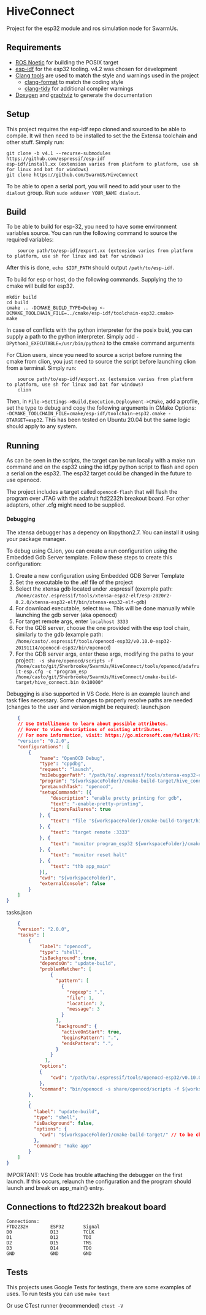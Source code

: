 # HiveConnect

Project for the esp32 module and ros simulation node for SwarmUs.

## Requirements

* [ROS Noetic](http://wiki.ros.org/noetic/Installation/Ubuntu) for building the POSIX target
* [esp-idf](https://github.com/espressif/esp-idf) for the esp32 tooling. v4.2 was chosen for development
* [Clang tools](https://clang.llvm.org/docs/ClangTools.html) are used to match the style and warnings used in the project
    * [clang-format](https://clang.llvm.org/docs/ClangFormat.html) to match the coding style
    * [clang-tidy](https://clang.llvm.org/extra/clang-tidy/) for additional compiler warnings
* [Doxygen](https://github.com/doxygen/doxygen) and [graphviz](https://gitlab.com/graphviz/graphviz/) to generate the documentation

## Setup

This project requires the esp-idf repo cloned and sourced to be able to compile. 
It wil then need to be installed to set the the Extensa toolchain and other stuff. Simply run:
````
git clone -b v4.1 --recurse-submodules https://github.com/espressif/esp-idf
esp-idf/install.xx (extension varies from platform to platform, use sh for linux and bat for windows)
git clone https://github.com/SwarmUS/HiveConnect
````

To be able to open a serial port, you will need to add your user to the ``dialout`` group. Run ``sudo adduser YOUR_NAME dialout``.
## Build
To be able to build for esp-32, you need to have some environment variables source. 
You can run the following command to source the required variables:
````
    source path/to/esp-idf/export.xx (extension varies from platform to platform, use sh for linux and bat for windows)
````
After this is done, `echo $IDF_PATH` should output `/path/to/esp-idf`.

To build for esp or host, do the following commands. Supplying the to cmake will build for esp32.
````
mkdir build
cd build
cmake .. -DCMAKE_BUILD_TYPE=Debug <-DCMAKE_TOOLCHAIN_FILE=../cmake/esp-idf/toolchain-esp32.cmake>
make
````

In case of conflicts with the python interpreter for the posix buid, you can supply a path to the python interpreter. Simply add ``-DPython3_EXECUTABLE=/usr/bin/python3`` to the cmake command arguments

For CLion users, since you need to source a script before running the cmake from clion, you just need to source the script before launching clion from a terminal.
Simply run:
````
    source path/to/esp-idf/export.xx (extension varies from platform to platform, use sh for linux and bat for windows)
    clion
````
Then, in ``File->Settings->Build,Execution,Deployment->CMake``, add a profile, set the type to debug and copy the following arguments in CMake Options: ``-DCMAKE_TOOLCHAIN_FILE=cmake/esp-idf/toolchain-esp32.cmake -DTARGET=esp32``.
This has been tested on Ubuntu 20.04 but the same logic should apply to any system.

## Running
As can be seen in the scripts, the target can be run locally with a make run command and on the esp32 using the idf.py python script to flash and open a serial on the esp32.
The esp32 target could be changed in the future to use openocd.

The project includes a target called ``openocd-flash`` that will flash the program over JTAG with the adafruit ftd2232h breakout board. For other adapters, other .cfg might need to be supplied. 

#### Debugging

The xtensa debugger has a depency on libpython2.7. You can install it using your package manager.

To debug using CLion, you can create a run configuration using the Embedded Gdb Server template. Follow these steps to create this configuration:
1. Create a new configuration using Embedded GDB Server Template
2. Set the executable to the .elf file of the project
3. Select the xtensa gdb located under .espressif (exemple path: ```/home/casto/.espressif/tools/xtensa-esp32-elf/esp-2020r2-8.2.0/xtensa-esp32-elf/bin/xtensa-esp32-elf-gdb```)
4. For download executable, select ``None``. This will be done manually while launching the gdb server (aka openocd)
5. For target remote args, enter ``localhost 3333``
6. For the GDB server, choose the one provided with the esp tool chain, similarly to the gdb (example path: ``/home/casto/.espressif/tools/openocd-esp32/v0.10.0-esp32-20191114/openocd-esp32/bin/openocd``)
7. For the GDB server args, enter these args, modifying the paths to your project: `` -s share/openocd/scripts -f /home/casto/git/Sherbrooke/SwarmUs/HiveConnect/tools/openocd/adafruit-esp.cfg -c "program_esp /home/casto/git/Sherbrooke/SwarmUs/HiveConnect/cmake-build-target/hive_connect.bin 0x10000"``

Debugging is also supported in VS Code. Here is an example launch and task files necessary. Some changes to properly resolve paths are needed (changes to the user and version might be required):
launch.json
````json
    {
    // Use IntelliSense to learn about possible attributes.
    // Hover to view descriptions of existing attributes.
    // For more information, visit: https://go.microsoft.com/fwlink/?linkid=830387
    "version": "0.2.0",
    "configurations": [
        {
            "name": "OpenOCD Debug",
            "type": "cppdbg",
            "request": "launch",
            "miDebuggerPath": "/path/to/.espressif/tools/xtensa-esp32-elf/esp-2020r2-8.2.0/xtensa-esp32-elf/bin/xtensa-esp32-elf-gdb", // to be changed by user
            "program": "${workspaceFolder}/cmake-build-target/hive_connect.elf",
            "preLaunchTask": "openocd",
            "setupCommands": [{
                "description": "enable pretty printing for gdb",
                "text": "-enable-pretty-printing",
                "ignoreFailures": true
            }, {
                "text": "file '${workspaceFolder}/cmake-build-target/hive_connect.elf'"
            }, {
                "text": "target remote :3333"
            }, {
                "text": "monitor program_esp32 ${workspaceFolder}/cmake-build-target/hive_connect.elf 0x10000 verify"
            }, {
                "text": "monitor reset halt"
            }, {
                "text": "thb app_main"
            }],
            "cwd": "${workspaceFolder}",
            "externalConsole": false
        }
    ]
}
````
tasks.json
````json
    {
    "version": "2.0.0",
    "tasks": [
        {
            "label": "openocd",
            "type": "shell",
            "isBackground": true,
            "dependsOn": "update-build",
            "problemMatcher": [
                {
                  "pattern": [
                    {
                      "regexp": ".",
                      "file": 1,
                      "location": 2,
                      "message": 3
                    }
                  ],
                  "background": {
                    "activeOnStart": true,
                    "beginsPattern": ".",
                    "endsPattern": ".",
                  }
                }
              ],
            "options": 
            {
                "cwd": "/path/to/.espressif/tools/openocd-esp32/v0.10.0-esp32-20191114/openocd-esp32" // to be changed by user
            },
            "command": "bin/openocd -s share/openocd/scripts -f ${workspaceFolder}/tools/openocd/adafruit-esp.cfg -c 'program_esp ${workspaceFolder}/cmake-build-target/hive_connect.bin 0x10000'",
        },
        ,
        {
          "label": "update-build",
          "type": "shell",
          "isBackground": false,
          "options": {
            "cwd": "${workspaceFolder}/cmake-build-target/" // to be changed by user if different build directory
          },
          "command": "make app"
        }
    ]
}
````

IMPORTANT: VS Code has trouble attaching the debugger on the first launch. If this occurs, relaunch the configuration and the program should launch and break on app_main() entry.

## Connections to ftd2232h breakout board

````
Connections:
FTD2232H        ESP32       Signal
D0              D13         TCLK
D1              D12         TDI
D2              D15         TMS
D3              D14         TDO
GND             GND         GND
````

## Tests

This projects uses Google Tests for testings, there are some examples of uses.
To run tests you can use 
```make test```

Or use CTest runner (recommended)
```ctest -V```
